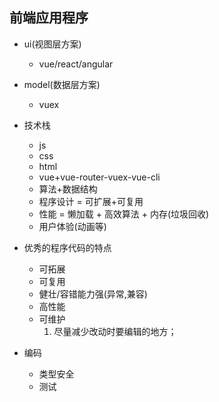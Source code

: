## 前端应用程序

- ui(视图层方案)

  - vue/react/angular

- model(数据层方案)

  - vuex

- 技术栈

  - js
  - css
  - html
  - vue+vue-router-vuex-vue-cli
  - 算法+数据结构
  - 程序设计 = 可扩展+可复用
  - 性能 = 懒加载 + 高效算法 + 内存(垃圾回收)
  - 用户体验(动画等)

- 优秀的程序代码的特点

  - 可拓展
  - 可复用
  - 健壮/容错能力强(异常,兼容)
  - 高性能
  - 可维护
    1. 尽量减少改动时要编辑的地方；

- 编码

  - 类型安全
  - 测试 
